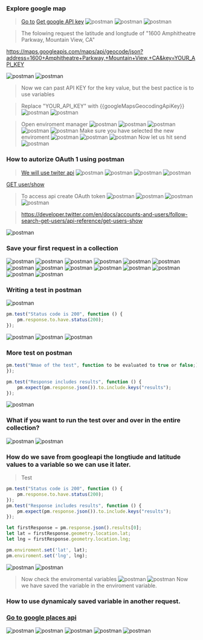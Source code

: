 ### Explore google map
> [Go to](https://developers.google.com/maps/documentation/geocoding/start)
> [Get google API key](https://developers.google.com/maps/documentation/geocoding/start#get-a-key)
![postman](./note/DOC/postman_1.png)
![postman](./note/DOC/postman_2.png)
![postman](./note/DOC/postman_3.png)

> The folowing request the latitude and longtude of "1600 Amphitheatre Parkway, Mountain View, CA"

https://maps.googleapis.com/maps/api/geocode/json?address=1600+Amphitheatre+Parkway,+Mountain+View,+CA&key=YOUR_API_KEY

![postman](./note/DOC/postman_4.png)
![postman](./note/DOC/postman_5.png)
> Now we can past API KEY for the key value, but the best pactice is to use variables

> Replace "YOUR_API_KEY" with {{googleMapsGeocodingApiKey}}
![postman](./note/DOC/postman_6.png)
![postman](./note/DOC/postman_7.png)

> Open enviroment manager
![postman](./note/DOC/postman_8.png)
![postman](./note/DOC/postman_9.png)
![postman](./note/DOC/postman_10.png)
![postman](./note/DOC/postman_11.png)
![postman](./note/DOC/postman_12.png)
> Make sure you have selected the new enviroment
![postman](./note/DOC/postman_13.png)
![postman](./note/DOC/postman_14.png)
![postman](./note/DOC/postman_15.png)
> Now let us hit send
![postman](./note/DOC/postman_16.png)
### How to autorize OAuth 1 using postman
> [We will use twiter api](https://developer.twitter.com/)
![postman](./note/DOC/postman_17.png)
![postman](./note/DOC/postman_18.png)
![postman](./note/DOC/postman_19.png)
![postman](./note/DOC/postman_20.png)

[GET user/show](https://developer.twitter.com/en/docs/accounts-and-users/follow-search-get-users/api-reference/get-users-show)

> To access api create OAuth token
![postman](./note/DOC/postman_21.png)
![postman](./note/DOC/postman_22.png)
![postman](./note/DOC/postman_23.png)
![postman](./note/DOC/postman_24.png)

> https://developer.twitter.com/en/docs/accounts-and-users/follow-search-get-users/api-reference/get-users-show

![postman](./note/DOC/postman_25.png)
### Save your first request in a collection
![postman](./note/DOC/postman_26.png)
![postman](./note/DOC/postman_27.png)
![postman](./note/DOC/postman_28.png)
![postman](./note/DOC/postman_29.png)
![postman](./note/DOC/postman_30.png)
![postman](./note/DOC/postman_31.png)
![postman](./note/DOC/postman_32.png)
![postman](./note/DOC/postman_33.png)
![postman](./note/DOC/postman_34.png)
![postman](./note/DOC/postman_35.png)
![postman](./note/DOC/postman_36.png)
![postman](./note/DOC/postman_37.png)
![postman](./note/DOC/postman_38.png)
![postman](./note/DOC/postman_39.png)

### Writing a test in postman
![postman](./note/DOC/postman_39.png)
```js
pm.test("Status code is 200", function () {
    pm.response.to.have.status(200);
});
```
![postman](./note/DOC/postman_40.png)
![postman](./note/DOC/postman_41.png)
![postman](./note/DOC/postman_42.png)

### More test on postman
```js
pm.test("Nmae of the test", function to be evaluated to true or false;)
});
```
```js
pm.test("Response includes results", function () {
    pm.expect(pm.response.json()).to.include.keys("results");
});
```
![postman](./note/DOC/postman_43.png)

### What if you want to run the test over and over in the entire collection?
![postman](./note/DOC/postman_44.png)
![postman](./note/DOC/postman_45.png)

### How do we save from googleapi the longtiude and latitude values to a variable so we can use it later.

> Test
```js
pm.test("Status code is 200", function () {
    pm.response.to.have.status(200);
});
pm.test("Response includes results", function () {
    pm.expect(pm.response.json()).to.include.keys("results");
});

let firstResponse = pm.response.json().results[0];
let lat = firstResponse.geometry.location.lat;
let lng = firstResponse.geometry.location.lng;

pm.enviroment.set('lat', lat);
pm.enviroment.set('lng', lng);
````
![postman](./note/DOC/postman_46.png)
![postman](./note/DOC/postman_47.png)
> Now check the enviromental variables
![postman](./note/DOC/postman_48.png)
![postman](./note/DOC/postman_49.png)
> Now we have saved the variable in the enviroment variable.
### How to use dynamicaly saved variable in another request.

### [Go to google places api](https://developers.google.com/places/web-service/search)

![postman](./note/DOC/postman_50.png)
![postman](./note/DOC/postman_51.png)
![postman](./note/DOC/postman_52.png)
![postman](./note/DOC/postman_53.png)
![postman](./note/DOC/postman_54.png)






